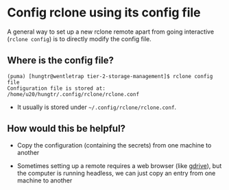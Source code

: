 # Config rclone using its config file

A general way to set up a new rclone remote apart from going interactive (`rclone config`)
is to directly modify the config file.

## Where is the config file?

```console
(puma) [hungtr@wentletrap tier-2-storage-management]$ rclone config file
Configuration file is stored at:
/home/u20/hungtr/.config/rclone/rclone.conf
```

- It usually is stored under `~/.config/rclone/rclone.conf`.

## How would this be helpful?

- Copy the configuration (containing the secrets) from one machine to another

- Sometimes setting up a remote requires a web browser (like [gdrive](./config-gdrive-remote.md)),
but the computer is running headless, we can just copy an entry from one machine to another
